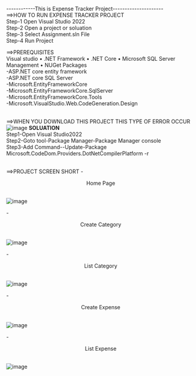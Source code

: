 ------------This is Expense Tracker Project---------------------<br>
==>HOW TO RUN EXPENSE TRACKER PROJECT<br>
  Step-1 Open Visual Studio 2022<br>
  Step-2 Open a project or soluation<br>
  Step-3 Select Assignment.sln File <br>
  Step-4 Run Project<br>
  

==>PREREQUISITES<br>
Visual studio • .NET Framework • .NET Core • Microsoft SQL Server Management • NUGet Packages<br>
-ASP.NET core entity framework<br>
-ASP.NET core SQL Server<br>
-Microsoft.EntityFrameworkCore<br>
-Microsoft.EntityFrameworkCore.SqlServer<br>
-Microsoft.EntityFrameworkCore.Tools<br>
-Microsoft.VisualStudio.Web.CodeGeneration.Design<br><br>

==>WHEN YOU DOWNLOAD THIS PROJECT THIS TYPE OF ERROR OCCUR
![image](https://user-images.githubusercontent.com/103988588/212450655-fdcb7f66-47c5-4441-96c0-be5ea9a81391.png)
<B>SOLUATION</B><BR>
Step1-Open Visual Studio2022<BR>
Step2-Goto tool-Package Manager-Package Manager console<BR>
Step3-Add Command--Update-Package Microsoft.CodeDom.Providers.DotNetCompilerPlatform -r <br><br>



==>PROJECT SCREEN SHORT
-<p align="center">Home Page</p><br>
![image](https://user-images.githubusercontent.com/103988588/212449674-c7b61824-c1e4-4f8a-8eb5-86b784594006.png)

-<p align="center">Create Category</p><br>
![image](https://user-images.githubusercontent.com/103988588/212449784-59903885-6a9b-4208-810a-0d408541f7c7.png)


-<p align="center">List Category</p><br>
![image](https://user-images.githubusercontent.com/103988588/212449824-327c5500-7ac7-4397-aa60-50207323478c.png)


-<p align="center">Create Expense</p><br>
![image](https://user-images.githubusercontent.com/103988588/212449858-132f5942-5dee-4950-bf7d-4dda334cfd93.png)

-<p align="center">List Expense</p><br>
![image](https://user-images.githubusercontent.com/103988588/212449890-66157f1d-2617-4095-8ec8-e58404be5fdd.png)



